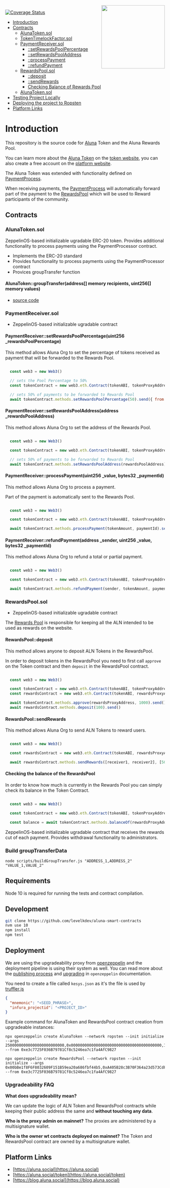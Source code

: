 <img src="https://aluna.social/Aluna-Circle2%403x.png" align="right" width="200"/>

[![Coverage Status](https://codecov.io/gh/alunacrypto/aluna-token/branch/master/graph/badge.svg)](https://codecov.io/gh/alunacrypto/aluna-token)


- [Introduction](#Introduction)
- [Contracts](#contracts)
    - [AlunaToken.sol](#alunatokensol)
    - [TokenTimelockFactor.sol](#tokentimelockfactorsol)
    - [PaymentReceiver.sol](#paymentreceiversol)
      - [::setRewardsPoolPercentage](#rewardspooldeposit)
      - [::setRewardsPoolAddress](#rewardspoolsendrewards)
      - [::processPayment](#rewardspoolsendrewards)
      - [::refundPayment](#rewardspoolsendrewards)
    - [RewardsPool.sol](#rewardspoolsol)
      - [::deposit](#rewardspooldeposit)
      - [::sendRewards](#rewardspoolsendrewards)
      - [Checking Balance of Rewards Pool](#rewardspoolsendrewards)
    - [AlunaToken.sol](#alunatokensol)
- [Testing Project Locally](#testing-the-project-locally)
- [Deploying the project to Ropsten](#deploying-the-project-to-ropsten)
- [Platform Links](#platform-links)

# Introduction

This repository is the source code for [Aluna](https://aluna.social) Token and the Aluna Rewards Pool.

You can learn more about the [Aluna Token](https://aluna.social/token) on the
[token website](https://aluna.social/token), you can also create a free account
on the [platform website](https://aluna.social).

The Aluna Token was extended with functionality defined on [PaymentProcess](#paymentprocessorsol).

When receiving payments, the [PaymentProcess](#paymentprocessorsol) will automatically
forward part of the payment to the [RewardsPool](#rewardspoolsol) which will be used
to Reward participants of the community.

## Contracts

### AlunaToken.sol

ZeppelinOS-based initializable ugradable ERC-20 token. Provides additional functionality to process payments using the PaymentProcessor contract.

  - Implements the ERC-20 standard
  - Provides functionality to process payments using the PaymentProcessor contract
  - Provices groupTransfer function

#### AlunaToken::groupTransfer(address[] memory recipients, uint256[] memory values)

 - [source code](https://github.com/levelkdev/aluna-smart-contracts/blob/readme-updates/contracts/AlunaToken.sol#L39-L51)


### PaymentReceiver.sol
 - ZeppelinOS-based initializable ugradable contract

#### PaymentReceiver::setRewardsPoolPercentage(uint256 _rewardsPoolPercentage)

This method allows Aluna Org to set the percentage of tokens received as payment
that will be forwarded to the Rewards Pool.

````javascript

  const web3 = new Web3()

  // sets the Pool Percentage to 50%
  const tokenContract = new web3.eth.Contract(tokenABI, tokenProxyAddress)

  // sets 50% of payments to be forwarded to Rewards Pool
  await tokenContract.methods.setRewardsPoolPercentage(50).send({ from: alunaOrg });
````

#### PaymentReceiver::setRewardsPoolAddress(address _rewardsPoolAddress)

This method allows Aluna Org to set the address of the Rewards Pool.

````javascript

  const web3 = new Web3()

  const tokenContract = new web3.eth.Contract(tokenABI, tokenProxyAddress)

  // sets 50% of payments to be forwarded to Rewards Pool
  await tokenContract.methods.setRewardsPoolAddress(rewardsPoolAddress).send({ from: alunaOrg });
````

#### PaymentReceiver::processPayment(uint256 _value, bytes32 _paymentId)

This method allows Aluna Org to process a payment.

Part of the payment is automatically sent to the Rewards Pool.

````javascript

  const web3 = new Web3()

  const tokenContract = new web3.eth.Contract(tokenABI, tokenProxyAddress)

  await tokenContract.methods.processPayment(tokenAmount, paymentId).send();
````

#### PaymentReceiver::refundPayment(address _sender, uint256 _value, bytes32 _paymentId)

This method allows Aluna Org to refund a total or partial payment.

````javascript

  const web3 = new Web3()

  const tokenContract = new web3.eth.Contract(tokenABI, tokenProxyAddress)

  await tokenContract.methods.refundPayment(sender, tokenAmount, paymentId).send();
````


### RewardsPool.sol

 - ZeppelinOS-based initializable ugradable contract

The [Rewards Pool](contracts/RewardsPool.sol) is responsible for keeping all the 
ALN intended to be used as rewards on the website.


#### RewardsPool::deposit

This method allows anyone to deposit ALN Tokens in the RewardsPool.

In order to deposit tokens in the RewardsPool you need to first call `approve`
on the Token contract and then `deposit` in the RewardsPool contract.
````javascript

  const web3 = new Web3()

  const tokenContract = new web3.eth.Contract(tokenABI, tokenProxyAddress)
  const rewardsContract = new web3.eth.Contract(tokenABI, rewardsProxyAddress)

  await tokenContract.methods.approve(rewardsProxyAddress, 1000).send()
  await rewardsContract.methods.deposit(100).send()
````

#### RewardsPool::sendRewards

This method allows Aluna Org to send ALN Tokens to reward users.

````javascript

  const web3 = new Web3()

  const rewardsContract = new web3.eth.Contract(tokenABI, rewardsProxyAddress)

  await rewardsContract.methods.sendRewards([receiver1, receiver2], [50, 40]).send({ from: alunaOrg });
````

#### Checking the balance of the RewardsPool

In order to know how much is currently in the Rewards Pool you can simply
check its balance in the Token Contract.
````javascript

  const web3 = new Web3()

  const tokenContract = new web3.eth.Contract(tokenABI, tokenProxyAddress)

  const balance = await tokenContract.methods.balanceOf(rewardsProxyAddress).call()
````

ZeppelinOS-based initializable ugradable contract that receives the rewards cut 
of each payment. Provides withdrawal functionality to administrators.

### Build groupTransferData

```
node scripts/buildGroupTransfer.js "ADDRESS_1,ADDRESS_2" "VALUE_1,VALUE_2"
```

## Requirements

Node 10 is required for running the tests and contract compilation.

## Development

```sh
git clone https://github.com/levelkdev/aluna-smart-contracts
nvm use 10
npm install
npm test
```

## Deployment

We are using the upgradeability proxy from [openzeppelin](https://docs.openzeppelin.com/sdk/2.5/)
and the deployment pipeline is using their system as well. You can read more
about the [publishing process](https://docs.openzeppelin.com/sdk/2.5/publish) and
[upgrading](https://docs.openzeppelin.com/sdk/2.5/api/upgrades) in `openzeppelin`
documentation.

You need to create a file called `kesys.json` as it's the file is used by [truffler.js](./truffle.js)

```json
{
  "mnemonic": "<SEED_PHRASE>",
  "infura_projectid": "<PROJECT_ID>"
}
```

Example command for AlunaToken and RewardsPool contract creation from upgradeable instances:
```
npx openzeppelin create AlunaToken --network ropsten --init initialize --args 25000000000000000000000000,0x0000000000000000000000000000000000000000,10,0x00bBe1f8F6F8032609F151B59ea20a686fbf44b5 --from 0xe3c7725F036B79781Cf8c5246ea7c1fa4AfC9827

npx openzeppelin create RewardsPool --network ropsten --init initialize --args 0x00bBe1f8F6F8032609F151B59ea20a686fbf44b5,0xA405B28c3B70F364a23d573CdF5032871dFcF1F7 --from 0xe3c7725F036B79781Cf8c5246ea7c1fa4AfC9827    
```

### Upgradeability FAQ

**What does upgradeability mean?**

We can update the logic of ALN Token and RewardsPool contracts while keeping their
public address the same and **without touching any data**.

**Who is the proxy admin on mainnet?**
The proxies are administered by a multisignature wallet.

**Who is the owner wt contracts deployed on mainnet?**
The Token and RewardsPool contract are owned by a multisignature wallet.

## Platform Links

- [https://aluna.social](https://aluna.social)
- [https://aluna.social/token](https://aluna.social/token)
- [https://blog.aluna.social](https://blog.aluna.social)
